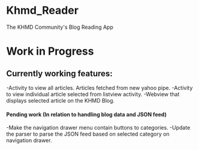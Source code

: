 # Khmd_Reader

The KHMD Community's Blog Reading App
	
# Work in Progress

## Currently working features:
-Activity to view all articles. Articles fetched from new yahoo pipe.
-Activity to view individual article selected from listview activity. 
-Webview that displays selected article on the KHMD Blog.
										
#### Pending work (In relation to handling blog data and JSON feed)
	
-Make the navigation drawer menu contain buttons to categories.
-Update the parser to parse the JSON feed based on selected category on navigation drawer.
	
									
																		
